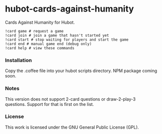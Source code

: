 # hubot-cards-against-humanity

Cards Against Humanity for Hubot.

    !card game # request a game
    !card join # join a game that hasn't started yet
    !card start # stop waiting for players and start the game
    !card end # manual game end (debug only)
    !card help # view these commands

### Installation

Copy the .coffee file into your hubot scripts directory. NPM package coming soon.

### Notes

This version does not support 2-card questions or draw-2-play-3 questions. Support for that is first on the list.

### License

This work is licensed under the GNU General Public License (GPL).
